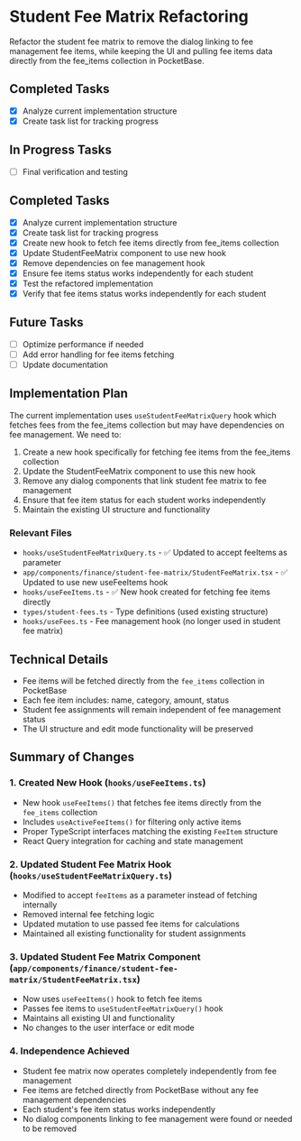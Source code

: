 # Student Fee Matrix Refactoring

Refactor the student fee matrix to remove the dialog linking to fee management fee items, while keeping the UI and pulling fee items data directly from the fee_items collection in PocketBase.

## Completed Tasks

- [x] Analyze current implementation structure
- [x] Create task list for tracking progress

## In Progress Tasks

- [ ] Final verification and testing

## Completed Tasks

- [x] Analyze current implementation structure
- [x] Create task list for tracking progress
- [x] Create new hook to fetch fee items directly from fee_items collection
- [x] Update StudentFeeMatrix component to use new hook
- [x] Remove dependencies on fee management hook
- [x] Ensure fee items status works independently for each student
- [x] Test the refactored implementation
- [x] Verify that fee items status works independently for each student

## Future Tasks

- [ ] Optimize performance if needed
- [ ] Add error handling for fee items fetching
- [ ] Update documentation

## Implementation Plan

The current implementation uses `useStudentFeeMatrixQuery` hook which fetches fees from the fee_items collection but may have dependencies on fee management. We need to:

1. Create a new hook specifically for fetching fee items from the fee_items collection
2. Update the StudentFeeMatrix component to use this new hook
3. Remove any dialog components that link student fee matrix to fee management
4. Ensure that fee item status for each student works independently
5. Maintain the existing UI structure and functionality

### Relevant Files

- `hooks/useStudentFeeMatrixQuery.ts` - ✅ Updated to accept feeItems as parameter
- `app/components/finance/student-fee-matrix/StudentFeeMatrix.tsx` - ✅ Updated to use new useFeeItems hook
- `hooks/useFeeItems.ts` - ✅ New hook created for fetching fee items directly
- `types/student-fees.ts` - Type definitions (used existing structure)
- `hooks/useFees.ts` - Fee management hook (no longer used in student fee matrix)

## Technical Details

- Fee items will be fetched directly from the `fee_items` collection in PocketBase
- Each fee item includes: name, category, amount, status
- Student fee assignments will remain independent of fee management status
- The UI structure and edit mode functionality will be preserved

## Summary of Changes

### 1. Created New Hook (`hooks/useFeeItems.ts`)
- New hook `useFeeItems()` that fetches fee items directly from the `fee_items` collection
- Includes `useActiveFeeItems()` for filtering only active items
- Proper TypeScript interfaces matching the existing `FeeItem` structure
- React Query integration for caching and state management

### 2. Updated Student Fee Matrix Hook (`hooks/useStudentFeeMatrixQuery.ts`)
- Modified to accept `feeItems` as a parameter instead of fetching internally
- Removed internal fee fetching logic
- Updated mutation to use passed fee items for calculations
- Maintained all existing functionality for student assignments

### 3. Updated Student Fee Matrix Component (`app/components/finance/student-fee-matrix/StudentFeeMatrix.tsx`)
- Now uses `useFeeItems()` hook to fetch fee items
- Passes fee items to `useStudentFeeMatrixQuery()` hook
- Maintains all existing UI and functionality
- No changes to the user interface or edit mode

### 4. Independence Achieved
- Student fee matrix now operates completely independently from fee management
- Fee items are fetched directly from PocketBase without any fee management dependencies
- Each student's fee item status works independently
- No dialog components linking to fee management were found or needed to be removed
